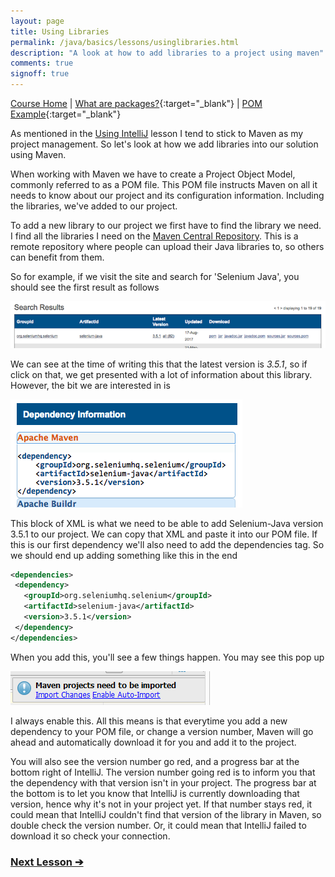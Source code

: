 ```yaml
---
layout: page
title: Using Libraries
permalink: /java/basics/lessons/usinglibraries.html
description: "A look at how to add libraries to a project using maven"
comments: true
signoff: true
---
```

[Course Home](../../course) \| [What are packages?](/programming/lessons/packagesandlibraries){:target="_blank"} \| [POM Example](https://github.com/FriendlyTester/Free-Java-Basics-Course/blob/master/pom.xml){:target="_blank"}

As mentioned in the [Using IntelliJ](/java/intellij/lessons/usingintellij.html) lesson I tend to stick to Maven as my project management. So let's look at how we add libraries into our solution using Maven.

When working with Maven we have to create a Project Object Model, commonly referred to as a POM file. This POM file instructs Maven on all it needs to know about our project and its configuration information. Including the libraries, we've added to our project.

To add a new library to our project we first have to find the library we need. I find all the libraries I need on the [Maven Central Repository](https://search.maven.org/). This is a remote repository where people can upload their Java libraries to, so others can benefit from them.

So for example, if we visit the site and search for 'Selenium Java', you should see the first result as follows

![Maven search Selenium Java](/images/course/mavensearchseleniumjava.png)

We can see at the time of writing this that the latest version is *3.5.1*, so if click on that, we get presented with a lot of information about this library. However, the bit we are interested in is

![Selenium 3.5.1 dependency](/images/course/selenium351dependency.png)

This block of XML is what we need to be able to add Selenium-Java version 3.5.1 to our project. We can copy that XML and paste it into our POM file. If this is our first dependency we'll also need to add the dependencies tag. So we should end up adding something like this in the end

```xml
<dependencies>
 <dependency>
   <groupId>org.seleniumhq.selenium</groupId>
   <artifactId>selenium-java</artifactId>
   <version>3.5.1</version>
 </dependency>
</dependencies>
```

When you add this, you'll see a few things happen. You may see this pop up

![Maven Enable Auto-Import](/images/course/mavenautoimport.png)

I always enable this. All this means is that everytime you add a new dependency to your POM file, or change a version number, Maven will go ahead and automatically download it for you and add it to the project.

You will also see the version number go red, and a progress bar at the bottom right of IntelliJ. The version number going red is to inform you that the dependency with that version isn't in your project. The progress bar at the bottom is to let you know that IntelliJ is currently downloading that version, hence why it's not in your project yet. If that number stays red, it could mean that IntelliJ couldn't find that version of the library in Maven, so double check the version number. Or, it could mean that IntelliJ failed to download it so check your connection.

### [Next Lesson &#10132;](../lessons/classesandobjectsinjava)
